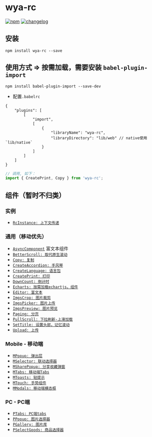 # wya-rc
[![npm][npm-image]][npm-url] [![changelog][changelog-image]][changelog-url]

## 安装

```vim
npm install wya-rc --save
```

## 使用方式 => 按需加载，需要安装 `babel-plugin-import`
```vim
npm install babel-plugin-import --save-dev
```
- 配置`.babelrc`
```vim
{
	"plugins": [
		[
			"import",
			[
				{
					"libraryName": "wya-rc",
					"libraryDirectory": "lib/web" // native使用 `lib/native`
				}
			]
		]
	]
}
```

```js
// 调用, 如下：
import { CreatePrint, Copy } from 'wya-rc';
```
## 组件（暂时不归类）
### 实例
- [`RcInstance: 上下文传递`](https://github.com/wya-team/wya-rc/tree/master/src/web/rc-instance/)
### 通用（移动优先）
- [`AsyncComponent`](https://github.com/wya-team/wya-rc/tree/master/src/web/async-component/) 富文本组件
- [`BetterScroll: 取代原生滚动`](https://github.com/wya-team/wya-rc/tree/master/src/web/better-scroll/)
- [`Copy: 复制`](https://github.com/wya-team/wya-rc/tree/master/src/web/copy/)
- [`CreateAccordion: 手风琴`](https://github.com/wya-team/wya-rc/tree/master/src/web/create-accordion/)
- [`CreateLanguage: 语言包`](https://github.com/wya-team/wya-rc/tree/master/src/web/create-language/)
- [`CreatePrint: 打印`](https://github.com/wya-team/wya-rc/tree/master/src/web/create-print/)
- [`DownCount: 倒计时`](https://github.com/wya-team/wya-rc/tree/master/src/web/down-count/)
- [`Echarts: 按需加载echartjs，组件`](https://github.com/wya-team/wya-rc/tree/master/src/web/echarts/)
- [`Editor: 富文本`](https://github.com/wya-team/wya-rc/tree/master/src/web/editor/)
- [`ImgsCrop: 图片裁剪`](https://github.com/wya-team/wya-rc/tree/master/src/web/imgs-crop/)
- [`ImgsPicker: 图片上传`](https://github.com/wya-team/wya-rc/tree/master/src/web/imgs-picker/)
- [`ImgsPreview: 图片预览`](https://github.com/wya-team/wya-rc/tree/master/src/web/imgs-preview/)
- [`Paging: 分页`](https://github.com/wya-team/wya-rc/tree/master/src/web/paging/)
- [`PullScroll: 下拉刷新-上滑加载`](https://github.com/wya-team/wya-rc/tree/master/src/web/pull-scroll/)
- [`SetTitle: 设置头部，记忆滚动`](https://github.com/wya-team/wya-rc/tree/master/src/web/set-title/)
- [`Upload: 上传`](https://github.com/wya-team/wya-rc/tree/master/src/web/upload/)

### Mobile - 移动端
- [`MPopup: 弹出层`](https://github.com/wya-team/wya-rc/tree/master/src/web/m-popup/)
- [`MSelector: 联动选择器`](https://github.com/wya-team/wya-rc/tree/master/src/web/m-selector/)
- [`MSharePopup: 分享收藏弹窗`](https://github.com/wya-team/wya-rc/tree/master/src/web/m-share-popup/)
- [`MTabs: 移动端Tabs`](https://github.com/wya-team/wya-rc/tree/master/src/web/m-tabs/)
- [`MToasts: 轻提示`](https://github.com/wya-team/wya-rc/tree/master/src/web/m-toasts/)
- [`MTouch: 手势组件`](https://github.com/wya-team/wya-rc/tree/master/src/web/m-touch/)
- [`MModals: 移动端模态框`](https://github.com/wya-team/wya-rc/tree/master/src/web/m-modals/)

### PC - PC端
- [`PTabs: PC端tabs`](https://github.com/wya-team/wya-rc/tree/master/src/web/p-tabs/)
- [`PPopup: 图片选择器`](https://github.com/wya-team/wya-rc/tree/master/src/web/p-popup/)
- [`PGallery: 图片库`](https://github.com/wya-team/wya-rc/tree/master/src/web/p-gallery/)
- [`PSelectGoods: 商品选择器`](https://github.com/wya-team/wya-rc/tree/master/src/web/p-select-goods/)


<!--  以下内容无视  -->
[changelog-image]: https://img.shields.io/badge/changelog-md-blue.svg
[changelog-url]: CHANGELOG.md

[npm-image]: https://img.shields.io/npm/v/wya-rc.svg
[npm-url]: https://www.npmjs.com/package/wya-rc

